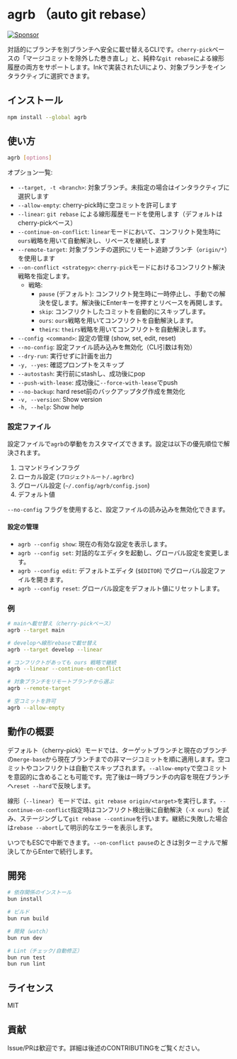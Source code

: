 # agrb （auto git rebase）

<a href="https://github.com/sponsors/riya-amemiya"><img alt="Sponsor" src="https://img.shields.io/badge/sponsor-30363D?style=for-the-badge&logo=GitHub-Sponsors&logoColor=#white" /></a>

対話的にブランチを別ブランチへ安全に載せ替えるCLIです。`cherry-pick`ベースの「マージコミットを除外した巻き直し」と、純粋な`git rebase`による線形履歴の両方をサポートします。Inkで実装されたUIにより、対象ブランチをインタラクティブに選択できます。

## インストール

```bash
npm install --global agrb
```

## 使い方

```bash
agrb [options]
```

オプション一覧:

- `--target, -t <branch>`: 対象ブランチ。未指定の場合はインタラクティブに選択します
- `--allow-empty`: cherry-pick時に空コミットを許可します
- `--linear`: `git rebase` による線形履歴モードを使用します（デフォルトはcherry-pickベース）
- `--continue-on-conflict`: `linear`モードにおいて、コンフリクト発生時に`ours`戦略を用いて自動解決し、リベースを継続します
- `--remote-target`: 対象ブランチの選択にリモート追跡ブランチ（`origin/*`）を使用します
- `--on-conflict <strategy>`: `cherry-pick`モードにおけるコンフリクト解決戦略を指定します。
  - 戦略:
    - `pause` (デフォルト): コンフリクト発生時に一時停止し、手動での解決を促します。解決後にEnterキーを押すとリベースを再開します。
    - `skip`: コンフリクトしたコミットを自動的にスキップします。
    - `ours`: `ours`戦略を用いてコンフリクトを自動解決します。
    - `theirs`: `theirs`戦略を用いてコンフリクトを自動解決します。
- `--config <command>`: 設定の管理 (show, set, edit, reset)
- `--no-config`: 設定ファイル読み込みを無効化（CLI引数は有効）
- `--dry-run`: 実行せずに計画を出力
- `-y, --yes`: 確認プロンプトをスキップ
- `--autostash`: 実行前にstashし、成功後にpop
- `--push-with-lease`: 成功後に`--force-with-lease`でpush
- `--no-backup`: hard reset前のバックアップタグ作成を無効化
- `-v, --version`: Show version
- `-h, --help`: Show help

### 設定ファイル

設定ファイルで`agrb`の挙動をカスタマイズできます。設定は以下の優先順位で解決されます。

1. コマンドラインフラグ
2. ローカル設定 (`プロジェクトルート/.agrbrc`)
3. グローバル設定 (`~/.config/agrb/config.json`)
4. デフォルト値

`--no-config` フラグを使用すると、設定ファイルの読み込みを無効化できます。

#### 設定の管理

- `agrb --config show`: 現在の有効な設定を表示します。
- `agrb --config set`: 対話的なエディタを起動し、グローバル設定を変更します。
- `agrb --config edit`: デフォルトエディタ (`$EDITOR`) でグローバル設定ファイルを開きます。
- `agrb --config reset`: グローバル設定をデフォルト値にリセットします。

### 例

```bash
# mainへ載せ替え（cherry-pickベース）
agrb --target main

# developへ線形rebaseで載せ替え
agrb --target develop --linear

# コンフリクトがあっても ours 戦略で継続
agrb --linear --continue-on-conflict

# 対象ブランチをリモートブランチから選ぶ
agrb --remote-target

# 空コミットを許可
agrb --allow-empty
```

## 動作の概要

デフォルト（cherry-pick）モードでは、ターゲットブランチと現在のブランチの`merge-base`から現在ブランチまでの非マージコミットを順に適用します。空コミットやコンフリクトは自動でスキップされます。`--allow-empty`で空コミットを意図的に含めることも可能です。完了後は一時ブランチの内容を現在ブランチへ`reset --hard`で反映します。

線形（`--linear`）モードでは、`git rebase origin/<target>`を実行します。`--continue-on-conflict`指定時はコンフリクト検出後に自動解決（`-X ours`）を試み、ステージングして`git rebase --continue`を行います。継続に失敗した場合は`rebase --abort`して明示的なエラーを表示します。

いつでもESCで中断できます。`--on-conflict pause`のときは別ターミナルで解決してからEnterで続行します。

## 開発

```bash
# 依存関係のインストール
bun install

# ビルド
bun run build

# 開発（watch）
bun run dev

# Lint（チェック/自動修正）
bun run test
bun run lint
```

## ライセンス

MIT

## 貢献

Issue/PRは歓迎です。詳細は後述のCONTRIBUTINGをご覧ください。
